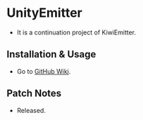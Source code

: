 # UnityEmitter

- It is a continuation project of KiwiEmitter.

## Installation & Usage

- Go to [GitHub Wiki](https://github.com/erffy/unityemitter/wiki).

## Patch Notes

- Released.
